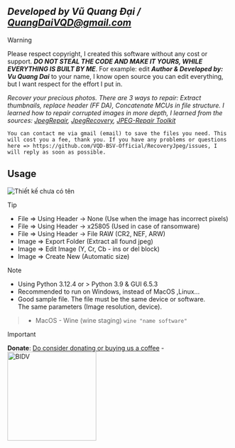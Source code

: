 ## ***Developed by Vũ Quang Đại / <QuangDaiVQD@gmail.com>***
> [!Warning]
> Please respect copyright, I created this software without any cost or support. ***DO NOT STEAL THE CODE AND MAKE IT YOURS, WHILE EVERYTHING IS BUILT BY ME***. For example: edit ***Author & Developed by: Vu Quang Dai*** to your name, I know open source you can edit everything, but I want respect for the effort I put in.

*Recover your precious photos. There are 3 ways to repair: Extract thumbnails, replace header (FF DA), Concatenate MCUs in file structure. I learned how to repair corrupted images in more depth, I learned from the sources: [JpegRepair](https://github.com/dmahurin/jpegrepair), [JpegRecovery](https://github.com/euzun/jpeg-carver-csharp), [JPEG-Repair Toolkit](https://www.disktuna.com/jpgrepair-fix-and-repair-corrupt-jpeg-headers-and-invalid-markers/)*

```You can contact me via gmail (email) to save the files you need. This will cost you a fee, thank you. If you have any problems or questions here => https://github.com/VQD-BSV-Official/RecoveryJpeg/issues, I will reply as soon as possible.```

## Usage
![Thiết kế chưa có tên](https://github.com/VQD-BSV/FreeTool/assets/127699283/5ac152b6-e02e-4a8e-a11e-5746db106c81)

> [!Tip]
> * File => Using Header -> None (Use when the image has incorrect pixels)
> * File => Using Header -> x25805 (Used in case of ransomware)
> * File => Using Header -> File RAW (CR2, NEF, ARW)
> * Image => Export Folder (Extract all found jpeg)
> * Image => Edit Image (Y, Cr, Cb - ins or del block)
> * Image => Create New (Automatic size)

> [!Note]
> * Using Python 3.12.4 or > Python 3.9 & GUI 6.5.3
> * Recommended to run on Windows, instead of MacOS ,Linux...
> * Good sample file. The file must be the same device or software. <br>
> The same parameters (Image resolution, device).

> * MacOS - Wine (wine staging) ```wine "name software"```

> [!Important]
> **Donate**: [Do consider donating or buying us a coffee](https://paypal.me/BSVPay) - <img src="https://github.com/user-attachments/assets/e44b917f-01d5-4df4-af07-17703e9b553f" alt="BIDV" width="200" style="max-width: 100%; margin: 0 auto;">
